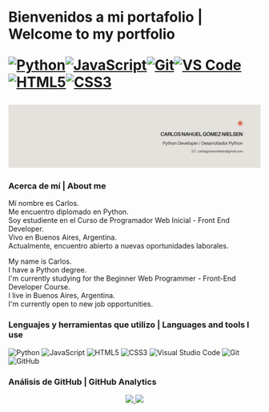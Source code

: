 # Bienvenidos a mi portafolio | Welcome to my portfolio <p align="left"><a href="https://www.python.org/" target="_blank" rel="noreferrer"><img src="https://raw.githubusercontent.com/danielcranney/readme-generator/main/public/icons/skills/python-colored.svg" width="36" height="36" alt="Python" title="Python"/></a><a href="https://developer.mozilla.org/en-US/docs/Web/JavaScript" target="_blank" rel="noreferrer"><img src="https://raw.githubusercontent.com/danielcranney/readme-generator/main/public/icons/skills/javascript-colored.svg" width="36" height="36" alt="JavaScript" title="JavaScript"/></a><a href="https://git-scm.com/" target="_blank" rel="noreferrer"><img src="https://raw.githubusercontent.com/danielcranney/readme-generator/main/public/icons/skills/git-colored.svg" width="36" height="36" alt="Git" title="Git"/></a><a href="https://code.visualstudio.com/" target="_blank" rel="noreferrer"><img src="https://raw.githubusercontent.com/danielcranney/readme-generator/main/public/icons/skills/visualstudiocode-colored.svg" width="36" height="36" alt="VS Code" title="VS Code"/></a><a href="https://developer.mozilla.org/en-US/docs/Glossary/HTML5" target="_blank" rel="noreferrer"><img src="https://raw.githubusercontent.com/danielcranney/readme-generator/main/public/icons/skills/html5-colored.svg" width="36" height="36" alt="HTML5" title="HTML5"/></a><a href="https://www.w3.org/TR/CSS/#css" target="_blank" rel="noreferrer"><img src="https://raw.githubusercontent.com/danielcranney/readme-generator/main/public/icons/skills/css3-colored.svg" width="36" height="36" alt="CSS3" title="CSS3"/></a>
</p>

![Banner de carlosgomeznielsen](banner_github_carlosgomeznielsen.png)

### Acerca de mí | About me

Mí nombre es Carlos.<br>
Me encuentro diplomado en Python.<br>
Soy estudiente en el Curso de Programador Web Inicial - Front End Developer.<br>
Vivo en Buenos Aires, Argentina.<br>
Actualmente, encuentro abierto a nuevas oportunidades laborales.<br>

My name is Carlos.<br>
I have a Python degree.<br>
I'm currently studying for the Beginner Web Programmer - Front-End Developer Course.<br>
I live in Buenos Aires, Argentina.<br>
I'm currently open to new job opportunities.<br>

### Lenguajes y herramientas que utilizo | Languages ​​and tools I use

![Python](https://img.shields.io/badge/python-3670A0?style=for-the-badge&logo=python&logoColor=ffdd54&color=0277BD)
![JavaScript](https://img.shields.io/badge/javascript-%23323330.svg?style=for-the-badge&logo=javascript&logoColor=%23F7DF1E)
![HTML5](https://img.shields.io/badge/html5-%23E34F26.svg?style=for-the-badge&logo=html5&logoColor=white&color=FF6D00)
![CSS3](https://img.shields.io/badge/css3-%231572B6.svg?style=for-the-badge&logo=css3&logoColor=white&color=purple)
![Visual Studio Code](https://img.shields.io/badge/Visual%20Studio%20Code-0078d7.svg?style=for-the-badge&logo=visual-studio-code&logoColor=white&color=0288D1)
![Git](https://img.shields.io/badge/git-%23F05033.svg?style=for-the-badge&logo=git&logoColor=black&color=F4511E)
![GitHub](https://img.shields.io/badge/github-%23121011.svg?style=for-the-badge&logo=github&logoColor=white&color=454545)

### Análisis de GitHub | GitHub Analytics

<p align="center">
<a href="https://github.com/carlosgomeznielsen">
  <img height="180em" src="https://github-readme-stats-eight-theta.vercel.app/api?username=carlosgomeznielsen&show_icons=true&theme=algolia&include_all_commits=true&count_private=true"/>
  <img height="180em" src="https://github-readme-stats-eight-theta.vercel.app/api/top-langs/?username=carlosgomeznielsen&layout=compact&langs_count=8&theme=algolia"/>
</a>
</p>

